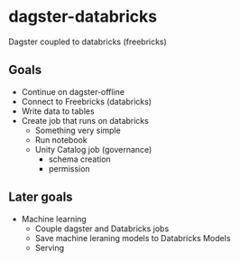 # dagster-databricks
Dagster coupled to databricks (freebricks)


## Goals

* Continue on dagster-offline
* Connect to Freebricks (databricks)
* Write data to tables
* Create job that runs on databricks
  * Something very simple
  * Run notebook
  * Unity Catalog job (governance)
    - schema creation
    - permission

## Later goals
* Machine learning
  * Couple dagster and Databricks jobs
  * Save machine leraning models to Databricks Models 
  * Serving